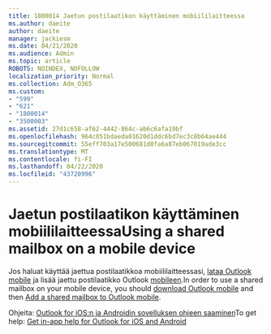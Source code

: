 ```yaml
---
title: 1800014 Jaetun postilaatikon käyttäminen mobiililaitteessa
ms.author: daeite
author: daeite
manager: jackiesm
ms.date: 04/21/2020
ms.audience: Admin
ms.topic: article
ROBOTS: NOINDEX, NOFOLLOW
localization_priority: Normal
ms.collection: Adm_O365
ms.custom:
- "599"
- "621"
- "1800014"
- "3500003"
ms.assetid: 27d1c658-af62-4442-864c-ab6c6afa19bf
ms.openlocfilehash: 964c051bdaeda01620d1ddc6bd7ec3c8b64ae444
ms.sourcegitcommit: 55eff703a17e500681d8fa6a87eb067019ade3cc
ms.translationtype: MT
ms.contentlocale: fi-FI
ms.lasthandoff: 04/22/2020
ms.locfileid: "43720996"
---
```

# <a name="using-a-shared-mailbox-on-a-mobile-device"></a><span data-ttu-id="a9a06-102">Jaetun postilaatikon käyttäminen mobiililaitteessa</span><span class="sxs-lookup"><span data-stu-id="a9a06-102">Using a shared mailbox on a mobile device</span></span>

<span data-ttu-id="a9a06-103">Jos haluat käyttää jaettua postilaatikkoa mobiililaitteessasi, [lataa Outlook mobile](https://products.office.com/outlook-mobile-for-android-and-ios) ja lisää jaettu postilaatikko Outlook [mobileen](https://support.office.com/article/Add-a-shared-mailbox-to-Outlook-mobile-f866242c-81b2-472e-8776-6c49c5473c9f).</span><span class="sxs-lookup"><span data-stu-id="a9a06-103">In order to use a shared mailbox on your mobile device, you should [download Outlook mobile](https://products.office.com/outlook-mobile-for-android-and-ios) and then [Add a shared mailbox to Outlook mobile](https://support.office.com/article/Add-a-shared-mailbox-to-Outlook-mobile-f866242c-81b2-472e-8776-6c49c5473c9f).</span></span>
  
<span data-ttu-id="a9a06-104">Ohjeita: [Outlook for iOS:n ja Androidin sovelluksen ohjeen saaminen](https://support.office.com/article/Get-in-app-help-for-Outlook-for-iOS-and-Android-218a22d1-9fa5-4889-b689-de1c63493243)</span><span class="sxs-lookup"><span data-stu-id="a9a06-104">To get help: [Get in-app help for Outlook for iOS and Android](https://support.office.com/article/Get-in-app-help-for-Outlook-for-iOS-and-Android-218a22d1-9fa5-4889-b689-de1c63493243)</span></span>
  